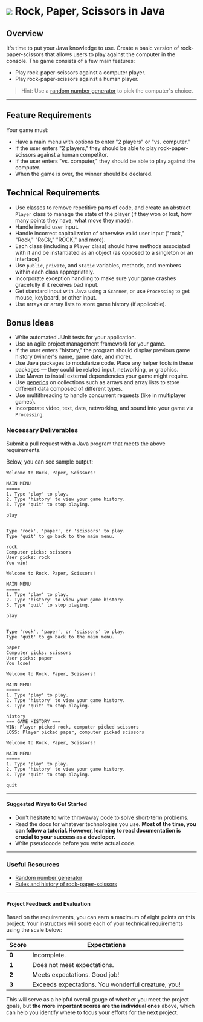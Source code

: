 # ![](https://ga-dash.s3.amazonaws.com/production/assets/logo-9f88ae6c9c3871690e33280fcf557f33.png) Rock, Paper, Scissors in Java

## Overview

It's time to put your Java knowledge to use. Create a basic version of rock-paper-scissors that allows users to play against the computer in the console. The game consists of a few main features:

- Play rock-paper-scissors against a computer player.
- Play rock-paper-scissors against a human player.

> Hint: Use a [random number generator](https://docs.oracle.com/javase/8/docs/api/java/util/Random.html) to pick the computer's choice.

---

## Feature Requirements

Your game must:

- Have a main menu with options to enter "2 players" or "vs. computer."
- If the user enters "2 players," they should be able to play rock-paper-scissors against a human competitor.
- If the user enters "vs. computer," they should be able to play against the computer.
- When the game is over, the winner should be declared.

## Technical Requirements

- Use classes to remove repetitive parts of code, and create an abstract `Player` class to manage the state of the player (if they won or lost, how many points they have, what move they made).
- Handle invalid user input.
- Handle incorrect capitalization of otherwise valid user input ("rock," "Rock," "RoCk," "ROCK," and more).
- Each class (including a `Player` class) should have methods associated with it and be instantiated as an object (as opposed to a singleton or an interface).
- Use `public`, `private`, and `static` variables, methods, and members within each class appropriately. 
- Incorporate exception handling to make sure your game crashes gracefully if it receives bad input.
- Get standard input with Java using a `Scanner`, or use `Processing` to get mouse, keyboard, or other input.
- Use arrays or array lists to store game history (if applicable).

## Bonus Ideas

- Write automated JUnit tests for your application.
- Use an agile project management framework for your game.
- If the user enters "history," the program should display previous game history (winner's name, game date, and more).
- Use Java packages to modularize code. Place any helper tools in these packages — they could be related input, networking, or graphics.
- Use Maven to install external dependencies your game might require.
- Use [generics](https://docs.oracle.com/javase/tutorial/extra/generics/index.html) on collections such as arrays and array lists to store different data composed of different types.
- Use multithreading to handle concurrent requests (like in multiplayer games).
- Incorporate video, text, data, networking, and sound into your game via `Processing`.

### Necessary Deliverables

Submit a pull request with a Java program that meets the above requirements.

Below, you can see sample output:

```
Welcome to Rock, Paper, Scissors!

MAIN MENU
=====
1. Type 'play' to play.
2. Type 'history' to view your game history.
3. Type 'quit' to stop playing.

play


Type 'rock', 'paper', or 'scissors' to play.
Type 'quit' to go back to the main menu.

rock
Computer picks: scissors
User picks: rock
You win!

Welcome to Rock, Paper, Scissors!

MAIN MENU
=====
1. Type 'play' to play.
2. Type 'history' to view your game history.
3. Type 'quit' to stop playing.

play


Type 'rock', 'paper', or 'scissors' to play.
Type 'quit' to go back to the main menu.

paper
Computer picks: scissors
User picks: paper
You lose!

Welcome to Rock, Paper, Scissors!

MAIN MENU
=====
1. Type 'play' to play.
2. Type 'history' to view your game history.
3. Type 'quit' to stop playing.

history
=== GAME HISTORY ===
WIN: Player picked rock, computer picked scissors
LOSS: Player picked paper, computer picked scissors

Welcome to Rock, Paper, Scissors!

MAIN MENU
=====
1. Type 'play' to play.
2. Type 'history' to view your game history.
3. Type 'quit' to stop playing.

quit
```

---

#### Suggested Ways to Get Started

- Don't hesitate to write throwaway code to solve short-term problems.
- Read the docs for whatever technologies you use. **Most of the time, you can follow a tutorial. However, learning to read documentation is crucial to your success as a developer.**
- Write pseudocode before you write actual code.

---

### Useful Resources

- [Random number generator](https://docs.oracle.com/javase/8/docs/api/java/util/Random.html)
- [Rules and history of rock-paper-scissors](https://en.wikipedia.org/wiki/Rock-paper-scissors)

---

#### Project Feedback and Evaluation


Based on the requirements, you can earn a maximum of eight points on this project. Your instructors will score each of your technical requirements using the scale below:

Score | Expectations
----- | ------------
**0** | Incomplete.
**1** | Does not meet expectations.
**2** | Meets expectations. Good job!
**3** | Exceeds expectations. You wonderful creature, you!

This will serve as a helpful overall gauge of whether you meet the project goals, but **the more important scores are the individual ones** above, which can help you identify where to focus your efforts for the next project.
